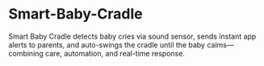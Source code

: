 # Smart-Baby-Cradle
Smart Baby Cradle detects baby cries via sound sensor, sends instant app alerts to parents, and auto-swings the cradle until the baby calms—combining care, automation, and real-time response.

